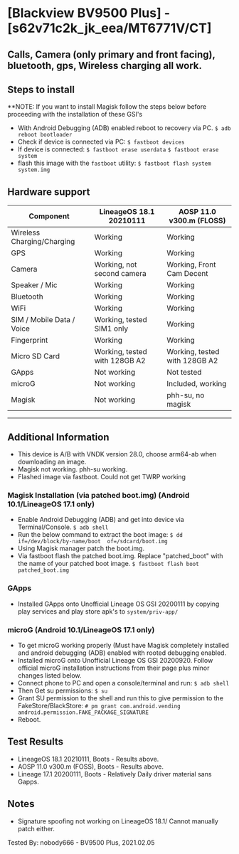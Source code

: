 # [Blackview BV9500 Plus] - [s62v71c2k_jk_eea/MT6771V/CT]
## Calls, Camera (only primary and front facing), bluetooth, gps, Wireless charging all work.

## Steps to install
**NOTE: If you want to install Magisk follow the steps below before proceeding with the installation of these GSI's
* With Android Debugging (ADB) enabled reboot to recovery via PC.
     `$ adb reboot bootloader`
* Check if device is connected via PC:
    `$ fastboot devices`
* If device is connected:
    `$ fastboot erase userdata`
    `$ fastboot erase system`
* flash this image with the `fastboot` utility:
    `$ fastboot flash system system.img`

## Hardware support

| Component                 | LineageOS 18.1 20210111   | AOSP 11.0 v300.m (FLOSS)         |
|---------------------------|---------------------------|--------------------------------|
| Wireless Charging/Charging| Working                   | Working                        |
| GPS                       | Working                   | Working                    |
| Camera                    | Working, not second camera| Working, Front Cam Decent      |
| Speaker / Mic             | Working                   | Working                        |
| Bluetooth                 | Working                   | Working                        |
| WiFi                      | Working                   | Working                        |
| SIM / Mobile Data / Voice | Working, tested SIM1 only | Working                        |
| Fingerprint               | Working                   | Working                        |
| Micro SD Card             | Working, tested with 128GB A2| Working, tested with 128GB A2  |
| GApps                     | Not working                  | Not tested                     |
| microG                    | Not working                | Included, working              |
| Magisk                    | Not working                   | phh-su, no magisk              |
---

## Additional Information
  * This device is A/B with VNDK version 28.0, choose arm64-ab when downloading an image.
  * Magisk not working. phh-su working.
  * Flashed image via fastboot. Could not get TWRP working
### Magisk Installation (via patched boot.img) (Android 10.1/LineageOS 17.1 only)
  * Enable Android Debugging (ADB) and get into device via Terminal/Console.
     `$ adb shell`
  * Run the below command to extract the boot image:
     `$ dd if=/dev/block/by-name/boot  of=/sdcard/boot.img`
  * Using Magisk manager patch the boot.img.
  * Via fastboot flash the patched boot.img. Replace "patched_boot" with the name of your patched boot image.
     `$ fastboot flash boot patched_boot.img`
### GApps
  * Installed GApps onto Unofficial Lineage OS GSI 20200111 by copying play services and play store apk's to `system/priv-app/`
### microG (Android 10.1/LineageOS 17.1 only)
  * To get microG working properly (Must have Magisk  completely installed and android debugging (ADB) enabled with rooted debugging enabled.
  * Installed microG onto Unofficial Lineage OS GSI 20200920. Follow official microG installation instructions from their page plus minor changes listed below.
  * Connect phone to PC and open a console/terminal and run:
     `$ adb shell`
  * Then Get su permissions:
     `$ su`
  * Grant SU permission to the shell and run this to give permission to the FakeStore/BlackStore:
     `# pm grant com.android.vending android.permission.FAKE_PACKAGE_SIGNATURE`
  * Reboot.
## Test Results
  *  LineageOS 18.1 20210111, Boots - Results above.
  *  AOSP 11.0 v300.m (FOSS), Boots - Results above.
  *  Lineage 17.1 20200111, Boots - Relatively Daily driver material sans Gapps.
## Notes
  *  Signature spoofing not working on LineageOS 18.1/ Cannot manually patch either.

Tested By: nobody666 - BV9500 Plus, 2021.02.05
